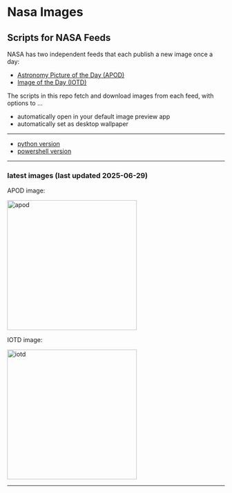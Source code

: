 # Nasa Images

## Scripts for NASA Feeds

NASA has two independent feeds that each publish a new image once a day:

- [Astronomy Picture of the Day (APOD)](https://apod.nasa.gov/apod/)
- [Image of the Day (IOTD)](https://www.nasa.gov/image-of-the-day/)

The scripts in this repo fetch and download images from each feed, with options to ...

- automatically open in your default image preview app
- automatically set as desktop wallpaper

---

- [python version](./python/README.md)
- [powershell version](./powershell/README.md)

---

### latest images (last updated 2025-06-29)

APOD image:

<a href="https://apod.nasa.gov/apod/image/2506/almosttrees_mro_2560.jpg"><img alt="apod" src="https://apod.nasa.gov/apod/image/2506/almosttrees_mro_2560.jpg" height="300" /></a>

IOTD image:

<a href="https://www.nasa.gov/wp-content/uploads/2025/06/29242855965-1388a62ecc-o.jpg"><img alt="iotd" src="https://www.nasa.gov/wp-content/uploads/2025/06/29242855965-1388a62ecc-o.jpg" height="300" /></a>

---
